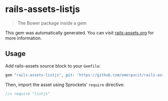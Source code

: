 # rails-assets-listjs

> The Bower package inside a gem

This gem was automatically generated. You can visit [rails-assets.org](https://rails-assets.org) for more information.

## Usage

Add rails-assets source block to your `Gemfile`:

```ruby
gem "rails-assets-listjs", git: 'https://github.com/omerpucit/rails-assets-listjs'

```

Then, import the asset using Sprockets’ `require` directive:

```js
//= require "listjs"
```
